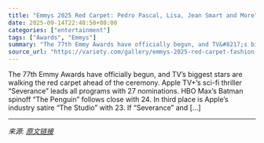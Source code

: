 ```yaml
---
title: "Emmys 2025 Red Carpet: Pedro Pascal, Lisa, Jean Smart and More"
date: 2025-09-14T22:48:50+08:00
categories: ["entertainment"]
tags: ["Awards", "Emmys"]
summary: "The 77th Emmy Awards have officially begun, and TV&#8217;s biggest stars are walking the red carpet ahead of the ceremony. Apple TV+&#8217;s sci-fi thriller &#8220;Severance&#8221; leads all programs "
source_url: "https://variety.com/gallery/emmys-2025-red-carpet-fashion-looks/"
---
```


The 77th Emmy Awards have officially begun, and TV&#8217;s biggest stars are walking the red carpet ahead of the ceremony. Apple TV+&#8217;s sci-fi thriller &#8220;Severance&#8221; leads all programs with 27 nominations. HBO Max&#8217;s Batman spinoff &#8220;The Penguin&#8221; follows close with 24. In third place is Apple&#8217;s industry satire &#8220;The Studio&#8221; with 23. If &#8220;Severance&#8221; and [&#8230;]

---

*来源: [原文链接](https://variety.com/gallery/emmys-2025-red-carpet-fashion-looks/)*
